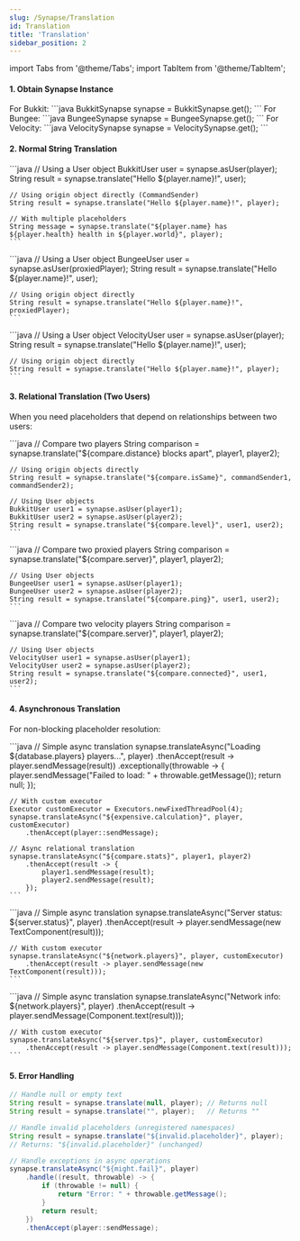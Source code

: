 ```yaml
---
slug: /Synapse/Translation
id: Translation
title: 'Translation'
sidebar_position: 2
---
```

import Tabs from '@theme/Tabs';
import TabItem from '@theme/TabItem';

#### 1. Obtain Synapse Instance

<Tabs groupId="synapse-platforms">
  <TabItem value="bukkit" label="Bukkit/Paper">
    For Bukkit:
        ```java
        BukkitSynapse synapse = BukkitSynapse.get();
        ```
  </TabItem>
  <TabItem value="bungee" label="BungeeCord">
    For Bungee:
        ```java
        BungeeSynapse synapse = BungeeSynapse.get();
        ```
  </TabItem>
  <TabItem value="velocity" label="Velocity">
    For Velocity:
        ```java
        VelocitySynapse synapse = VelocitySynapse.get();
        ```
  </TabItem>
</Tabs>

#### 2. Normal String Translation

<Tabs groupId="synapse-platforms">
  <TabItem value="bukkit" label="Bukkit/Paper">
    ```java
    // Using a User object
    BukkitUser user = synapse.asUser(player);
    String result = synapse.translate("Hello ${player.name}!", user);
    
    // Using origin object directly (CommandSender)
    String result = synapse.translate("Hello ${player.name}!", player);
    
    // With multiple placeholders
    String message = synapse.translate("${player.name} has ${player.health} health in ${player.world}", player);
    ```
  </TabItem>
  <TabItem value="bungee" label="BungeeCord">
    ```java
    // Using a User object
    BungeeUser user = synapse.asUser(proxiedPlayer);
    String result = synapse.translate("Hello ${player.name}!", user);
    
    // Using origin object directly
    String result = synapse.translate("Hello ${player.name}!", proxiedPlayer);
    ```
  </TabItem>
  <TabItem value="velocity" label="Velocity">
    ```java
    // Using a User object
    VelocityUser user = synapse.asUser(player);
    String result = synapse.translate("Hello ${player.name}!", user);
    
    // Using origin object directly
    String result = synapse.translate("Hello ${player.name}!", player);
    ```
  </TabItem>
</Tabs>

#### 3. Relational Translation (Two Users)

When you need placeholders that depend on relationships between two users:

<Tabs groupId="synapse-platforms">
  <TabItem value="bukkit" label="Bukkit/Paper">
    ```java
    // Compare two players
    String comparison = synapse.translate("${compare.distance} blocks apart", player1, player2);
    
    // Using origin objects directly
    String result = synapse.translate("${compare.isSame}", commandSender1, commandSender2);
    
    // Using User objects
    BukkitUser user1 = synapse.asUser(player1);
    BukkitUser user2 = synapse.asUser(player2);
    String result = synapse.translate("${compare.level}", user1, user2);
    ```
  </TabItem>
  <TabItem value="bungee" label="BungeeCord">
    ```java
    // Compare two proxied players
    String comparison = synapse.translate("${compare.server}", player1, player2);
    
    // Using User objects
    BungeeUser user1 = synapse.asUser(player1);
    BungeeUser user2 = synapse.asUser(player2);
    String result = synapse.translate("${compare.ping}", user1, user2);
    ```
  </TabItem>
  <TabItem value="velocity" label="Velocity">
    ```java
    // Compare two velocity players
    String comparison = synapse.translate("${compare.server}", player1, player2);
    
    // Using User objects
    VelocityUser user1 = synapse.asUser(player1);
    VelocityUser user2 = synapse.asUser(player2);
    String result = synapse.translate("${compare.connected}", user1, user2);
    ```
  </TabItem>
</Tabs>

#### 4. Asynchronous Translation

For non-blocking placeholder resolution:

<Tabs groupId="synapse-platforms">
  <TabItem value="bukkit" label="Bukkit/Paper">
    ```java
    // Simple async translation
    synapse.translateAsync("Loading ${database.players} players...", player)
        .thenAccept(result -> player.sendMessage(result))
        .exceptionally(throwable -> {
            player.sendMessage("Failed to load: " + throwable.getMessage());
            return null;
        });
    
    // With custom executor
    Executor customExecutor = Executors.newFixedThreadPool(4);
    synapse.translateAsync("${expensive.calculation}", player, customExecutor)
        .thenAccept(player::sendMessage);
    
    // Async relational translation
    synapse.translateAsync("${compare.stats}", player1, player2)
        .thenAccept(result -> {
            player1.sendMessage(result);
            player2.sendMessage(result);
        });
    ```
  </TabItem>
  <TabItem value="bungee" label="BungeeCord">
    ```java
    // Simple async translation
    synapse.translateAsync("Server status: ${server.status}", player)
        .thenAccept(result -> player.sendMessage(new TextComponent(result)));
    
    // With custom executor
    synapse.translateAsync("${network.players}", player, customExecutor)
        .thenAccept(result -> player.sendMessage(new TextComponent(result)));
    ```
  </TabItem>
  <TabItem value="velocity" label="Velocity">
    ```java
    // Simple async translation
    synapse.translateAsync("Network info: ${network.players}", player)
        .thenAccept(result -> player.sendMessage(Component.text(result)));
    
    // With custom executor
    synapse.translateAsync("${server.tps}", player, customExecutor)
        .thenAccept(result -> player.sendMessage(Component.text(result)));
    ```
  </TabItem>
</Tabs>

#### 5. Error Handling

```java
// Handle null or empty text
String result = synapse.translate(null, player); // Returns null
String result = synapse.translate("", player);   // Returns ""

// Handle invalid placeholders (unregistered namespaces)
String result = synapse.translate("${invalid.placeholder}", player); 
// Returns: "${invalid.placeholder}" (unchanged)

// Handle exceptions in async operations
synapse.translateAsync("${might.fail}", player)
    .handle((result, throwable) -> {
        if (throwable != null) {
            return "Error: " + throwable.getMessage();
        }
        return result;
    })
    .thenAccept(player::sendMessage);
```
